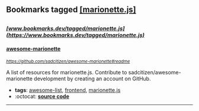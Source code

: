 ## Bookmarks tagged [[marionette.js]](https://www.bookmarks.dev?q=[marionette.js])

_<sup><sup>[www.bookmarks.dev/tagged/marionette.js](https://www.bookmarks.dev/tagged/marionette.js)</sup></sup>_
---
#### [awesome-marionette](https://github.com/sadcitizen/awesome-marionette#readme)
_<sup>https://github.com/sadcitizen/awesome-marionette#readme</sup>_

A list of resources for marionette.js. Contribute to sadcitizen/awesome-marionette development by creating an account on GitHub.
* **tags**: [awesome-list](../tagged/awesome-list.md), [frontend](../tagged/frontend.md), [marionette.js](../tagged/marionette.js.md)
* :octocat: **[source code](https://github.com/sadcitizen/awesome-marionette#readme)**
---
